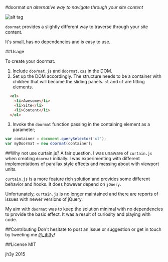 #doormat
_an alternative way to navigate through your site content_

![alt tag](https://raw.github.com/jh3y/pics/master/doormat/doormat.jpg)

`doormat` provides a slightly different way to traverse through your site content.

It's small, has no dependencies and is easy to use.

##Usage

To create your doormat.

1. Include `doormat.js` and `doormat.css` in the DOM.
2. Set up the DOM accordingly. The structure needs to be a container with children that will become the sliding panels. `ol` and `ul` are fitting elements.
```html
  <ol>
    <li>Awesome</li>
    <li>Site</li>
    <li>Content</li>
  </ol>
```
3. Invoke the `doormat` function passing in the containing element as a parameter;
```javascript
var container = document.querySelector('ul');
var myDoormat = new doormat(container);
```

##Why not use curtain.js?
A fair question. I was unaware of `curtain.js` when creating `doormat` initially. I was experimenting with different implementations of parallax style effects and messing about with viewport units.

`curtain.js` is a more feature rich solution and provides some different behavior and hooks. It does however depend on `jQuery`.

Unfortunately, `curtain.js` is no longer maintained and there are reports of issues with newer versions of jQuery.

My aim with `doormat` was to keep the solution minimal with no dependencies to provide the basic effect. It was a result of curiosity and playing with code.

##Contributing
Don't hesitate to post an issue or suggestion or get in touch by tweeting me [@_jh3y](https://twitter.com/_jh3y)!

##License
MIT

jh3y 2015
